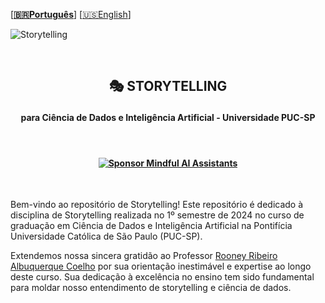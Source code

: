  \[**[🇧🇷Português](README.pt_BR.md)**\] \[[🇺🇸English](README.md)\]
<br>

<!--
<p align="center">
<img src="https://github.com/MindfulAI-Copilots-Bots/Storytelling/assets/113218619/4f2d0093-1dc4-4509-936d-b2662374938d"/>
-->
![Storytelling](https://github.com/MindfulAI-Copilots-Bots/Storytelling/assets/113218619/0f827a6e-5e03-42d7-b8bb-c11ba2f029e0)

<br> 

## <p align="center"> 🎭 STORYTELLING
#### <p align="center"> **para Ciência de Dados e Inteligência Artificial - Universidade PUC-SP** </p>

<br> 

#### <p align="center"> [![Sponsor Mindful AI Assistants](https://img.shields.io/badge/Sponsor-Mindful%20AI%20%20Assistants-brightgreen?logo=GitHub)](https://github.com/sponsors/Mindful-AI-Assistants)
<br>

Bem-vindo ao repositório de Storytelling! Este repositório é dedicado à disciplina de Storytelling realizada no 1º semestre de 2024 no curso de graduação em Ciência de Dados e Inteligência Artificial na Pontifícia Universidade Católica de São Paulo (PUC-SP).

Extendemos nossa sincera gratidão ao Professor [Rooney Ribeiro Albuquerque Coelho]() por sua orientação inestimável e expertise ao longo deste curso. Sua dedicação à excelência no ensino tem sido fundamental para moldar nosso entendimento de storytelling e ciência de dados.


